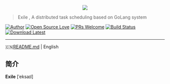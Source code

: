 <p align="center">
<img src="https://p5.ssl.qhimgs0.com/t01eee2efd1cc1e35d4.jpg" />
</p>

> Exile , A distributed task scheduling based on GoLang system

<p align="center">
  
[![Author](https://img.shields.io/badge/author-m9rco-red.svg?style=flat-square)](https://about.me/pushaowei/)
[![Open Source Love](https://badges.frapsoft.com/os/v2/open-source.svg?v=102)](https://travis-ci.org/m9rco/exile/)
[![PRs Welcome](https://img.shields.io/badge/PRs-welcome-brightgreen.svg?style=flat-square)](https://github.com/m9rco/exile/pulls)
[![Build Status](https://img.shields.io/travis/m9rco/exile.svg?style=flat-square)](https://travis-ci.org/m9rco/exile)
[![Download Latest](https://img.shields.io/badge/Download-Latest%20Version-blue.svg)](https://github.com/m9rco/exile/archive/master.zip)
</p>

------------------------------
🇨🇳[README.md](简体中文) | English

## 简介

**Exile** [ˈeksaɪl]
